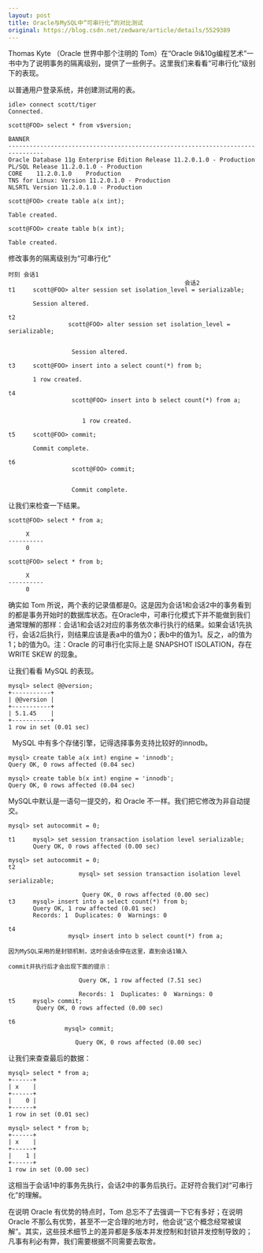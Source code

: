 ```yaml
---
layout: post
title: Oracle与MySQL中“可串行化”的对比测试
original: https://blog.csdn.net/zedware/article/details/5529389
---
```


Thomas Kyte （Oracle 世界中那个注明的 Tom）在“Oracle 9i&10g编程艺术”一书中为了说明事务的隔离级别，提供了一些例子。这里我们来看看“可串行化”级别下的表现。

以普通用户登录系统，并创建测试用的表。

```
idle> connect scott/tiger
Connected.

scott@FOO> select * from v$version;

BANNER
--------------------------------------------------------------------------------
Oracle Database 11g Enterprise Edition Release 11.2.0.1.0 - Production
PL/SQL Release 11.2.0.1.0 - Production
CORE    11.2.0.1.0    Production
TNS for Linux: Version 11.2.0.1.0 - Production
NLSRTL Version 11.2.0.1.0 - Production

scott@FOO> create table a(x int);

Table created.

scott@FOO> create table b(x int);

Table created.
```

修改事务的隔离级别为“可串行化”

```
时刻 会话1                                                                          会话2
t1     scott@FOO> alter session set isolation_level = serializable;

       Session altered.

t2                                                                                      scott@FOO> alter session set isolation_level = serializable;

                                                                                        Session altered.

t3     scott@FOO> insert into a select count(*) from b;

       1 row created.

t4                                                                                      scott@FOO> insert into b select count(*) from a;

                                                                                        1 row created.

t5     scott@FOO> commit;

       Commit complete.

t6                                                                                      scott@FOO> commit;

                                                                                        Commit complete.
```

让我们来检查一下结果。

```
scott@FOO> select * from a;

     X
----------
     0

scott@FOO> select * from b;

     X
----------
     0
```

确实如 Tom 所说，两个表的记录值都是0。这是因为会话1和会话2中的事务看到的都是事务开始时的数据库状态。在Oracle中，可串行化模式下并不能做到我们通常理解的那样：会话1和会话2对应的事务依次串行执行的结果。如果会话1先执行，会话2后执行，则结果应该是表a中的值为0；表b中的值为1。反之，a的值为1；b的值为0。注：Oracle 的可串行化实际上是 SNAPSHOT ISOLATION，存在 WRITE SKEW 的现象。

让我们看看 MySQL 的表现。

```
mysql> select @@version;
+-----------+
| @@version |
+-----------+
| 5.1.45    |
+-----------+
1 row in set (0.01 sec)
```
 
MySQL 中有多个存储引擎，记得选择事务支持比较好的innodb。

```
mysql> create table a(x int) engine = 'innodb';
Query OK, 0 rows affected (0.04 sec)

mysql> create table b(x int) engine = 'innodb';
Query OK, 0 rows affected (0.04 sec)

```

MySQL中默认是一语句一提交的，和 Oracle 不一样。我们把它修改为非自动提交。

```
mysql> set autocommit = 0;

t1     mysql> set session transaction isolation level serializable;
       Query OK, 0 rows affected (0.00 sec)
                                                                                       mysql> set autocommit = 0;  
t2                                                                                     mysql> set session transaction isolation level serializable;
                                                                                       Query OK, 0 rows affected (0.00 sec)
t3     mysql> insert into a select count(*) from b;
       Query OK, 1 row affected (0.01 sec)
       Records: 1  Duplicates: 0  Warnings: 0

t4                                                                                     mysql> insert into b select count(*) from a;
                                                                                       因为MySQL采用的是封锁机制，这时会话会停在这里，直到会话1输入
                                                                                       commit并执行后才会出现下面的提示：
                                                                                       Query OK, 1 row affected (7.51 sec)
                                                                                       Records: 1  Duplicates: 0  Warnings: 0
t5     mysql> commit;
        Query OK, 0 rows affected (0.00 sec)

t6                                                                                    mysql> commit;
                                                                                      Query OK, 0 rows affected (0.00 sec)
```

让我们来查查最后的数据：

```
mysql> select * from a;
+------+
| x    |
+------+
|    0 |
+------+
1 row in set (0.01 sec)

mysql> select * from b;
+------+
| x    |
+------+
|    1 |
+------+
1 row in set (0.00 sec)
```

这相当于会话1中的事务先执行，会话2中的事务后执行。正好符合我们对“可串行化”的理解。

在说明 Oracle 有优势的特点时，Tom 总忘不了去强调一下它有多好；在说明 Oracle 不那么有优势，甚至不一定合理的地方时，他会说“这个概念经常被误解”。其实，这些技术细节上的差异都是多版本并发控制和封锁并发控制导致的；凡事有利必有弊，我们需要根据不同需要去取舍。
 
